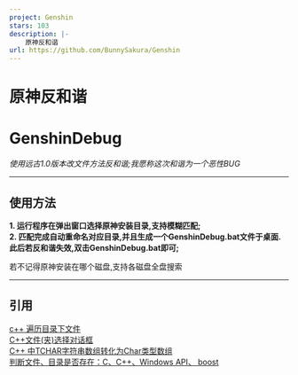 ```yaml
---
project: Genshin
stars: 103
description: |-
    原神反和谐
url: https://github.com/BunnySakura/Genshin
---
```


# 原神反和谐
# GenshinDebug
*使用远古1.0版本改文件方法反和谐;我愿称这次和谐为一个恶性BUG*

------------

## 使用方法
**1. 运行程序在弹出窗口选择原神安装目录,支持模糊匹配;**  
**2. 匹配完成自动重命名对应目录,并且生成一个GenshinDebug.bat文件于桌面.此后若反和谐失效,双击GenshinDebug.bat即可;**  

若不记得原神安装在哪个磁盘,支持各磁盘全盘搜索

------------

## 引用
[c++ 遍历目录下文件](https://blog.csdn.net/abcjennifer/article/details/18147551 "c++ 遍历目录下文件")  
[C++文件(夹)选择对话框](https://blog.csdn.net/xdrt81y/article/details/14225113 "C++文件(夹)选择对话框")  
[C++ 中TCHAR字符串数组转化为Char类型数组](https://www.cnblogs.com/kire/p/4428821.html "C++ 中TCHAR字符串数组转化为Char类型数组")  
[判断文件、目录是否存在：C、C++、Windows API、 boost](https://blog.csdn.net/guowenyan001/article/details/17259173 "判断文件、目录是否存在：C、C++、Windows API、 boost")  

